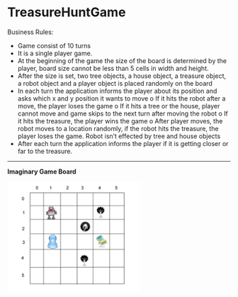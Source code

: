 # TreasureHuntGame

Business Rules:
- Game consist of 10 turns
- It is a single player game.
- At the beginning of the game the size of the board is determined by the player, board size
cannot be less than 5 cells in width and height.
- After the size is set, two tree objects, a house object, a treasure object, a robot object and a
player object is placed randomly on the board
- In each turn the application informs the player about its position and asks which x and y position
it wants to move
o If it hits the robot after a move, the player loses the game
o If it hits a tree or the house, player cannot move and game skips to the next turn after
moving the robot
o If it hits the treasure, the player wins the game
o After player moves, the robot moves to a location randomly, if the robot hits the treasure,
the player loses the game. Robot isn’t effected by tree and house objects
- After each turn the application informs the player if it is getting closer or far to the treasure.

---

**Imaginary Game Board**

<img width="300" alt="gametable" src="https://github.com/asll8/TreasureHuntGame/blob/master/imaginary_board.png">

